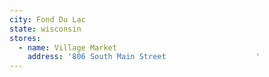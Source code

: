 ```yaml
---
city: Fond Du Lac
state: wisconsin
stores:
  - name: Village Market
    address: '806 South Main Street                    '
---
```

